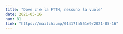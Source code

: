 ```yaml
---
title: "Dove c'è la FTTH, nessuno la vuole"
date: 2021-05-16
num: 81
link: "https://mailchi.mp/01417fa551e9/2021-05-16"
---
```

